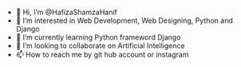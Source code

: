 - 👋 Hi, I’m @HafizaShamzaHanif
- 👀 I’m interested in Web Development, Web Designing, Python and Django
- 🌱 I’m currently learning Python frameword Django
- 💞️ I’m looking to collaborate on Artificial Intelligence
- 📫 How to reach me by git hub account or instagram

<!---
HafizaShamza/HafizaShamza is a ✨ special ✨ repository because its `README.md` (this file) appears on your GitHub profile.
You can click the Preview link to take a look at your changes.
--->
